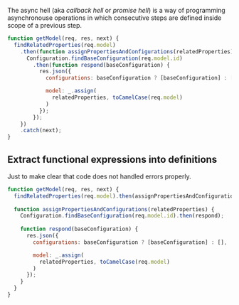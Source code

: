 The async hell (aka _callback hell_ or _promise hell_) is a way of programming asynchronouse operations in which consecutive steps are defined inside scope of a previous step.

```js
function getModel(req, res, next) {
  findRelatedProperties(req.model)
    .then(function assignPropertiesAndConfigurations(relatedProperties) {
      Configuration.findBaseConfiguration(req.model.id)
        .then(function respond(baseConfiguration) {
          res.json({
            configurations: baseConfiguration ? [baseConfiguration] : [],

            model: _.assign(
              relatedProperties, toCamelCase(req.model)
            )
          });
        });
    })
    .catch(next);
}
```

## Extract functional expressions into definitions

Just to make clear that code does not handled errors properly.

```js
function getModel(req, res, next) {
  findRelatedProperties(req.model).then(assignPropertiesAndConfigurations).catch(next);
  
  function assignPropertiesAndConfigurations(relatedProperties) {
    Configuration.findBaseConfiguration(req.model.id).then(respond);
    
    function respond(baseConfiguration) {
      res.json({
        configurations: baseConfiguration ? [baseConfiguration] : [],

        model: _.assign(
          relatedProperties, toCamelCase(req.model)
        )
      });
    }
  }
}
```
